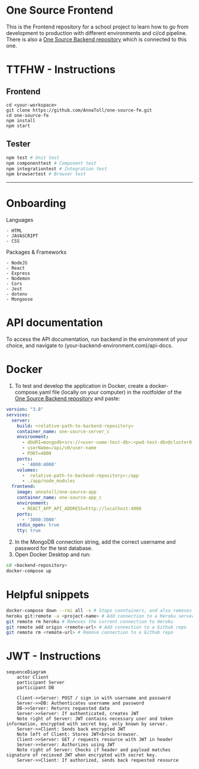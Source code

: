 # One Source Frontend

This is the Frontend repository for a school project to learn how to go from development to production with different environments and ci/cd pipeline. There is also a [One Source Backend repository](https://github.com/nillali/heroku-test) which is connected to this one.

# TTFHW - Instructions

## Frontend
```
cd <your-workspace>  
git clone https://github.com/AnnaToll/one-source-fe.git    
cd one-source-fe  
npm install
npm start  
``` 
## Tester  
```bash
npm test # Unit test  
npm componenttest # Component test  
npm integrationtest # Integration test  
npm browsertest # Browser test
``` 

***

# Onboarding
Languages
```
- HTML
- JAVASCRIPT
- CSS
```

Packages & Frameworks
```
- NodeJS
- React
- Express  
- Nodemon  
- Cors
- Jest
- dotenv
- Mongoose
```
# API documentation
To access the API documentation, run backend in the environment of your choice, and navigate to (your-backend-environment.com)/api-docs.
# Docker
1. To test and develop the application in Docker, create a docker-compose.yaml file (locally on your computer) in the rootfolder of the [One Source Backend repository](https://github.com/nillali/heroku-test) and paste: 
```yaml
version: "3.8"
services:
  server:
    build: <relative-path-to-backend-repository>
    container_name: one-source-server_c
    environment:
      - dbURI=mongodb+srv://<user-name-test-db>:<pwd-test-db>@cluster0.wtkif.mongodb.net/OneSourceComponentTest?retryWrites=true&w=majority
      - userName=/api/v0/user-name
      - PORT=4000
    ports:
      - '4000:4000'
    volumes:
      -  relative-path-to-backend-repository>:/app
      - ./app/node_modules
  frontend:
    image: annatoll/one-source-app
    container_name: one-source-app_c
    environment:
      - REACT_APP_API_ADDRESS=http://localhost:4000
    ports: 
      - '3000:3000'
    stdin_open: true
    tty: true  
```
2. In the MongoDB connection string, add the correct username and password for the test database.
3. Open Docker Desktop and run:
```bash
cd <backend-repository>
docker-compose up
```
# Helpful snippets
```bash
docker-compose down --rmi all -v # Stops conntainers, and also removes all containers and images in Docker created with docker-compose up
heroku git:remote -a <project-name> # Add connection to a Heroku server
git remote rm heroku # Removes the current connection to Heroku
git remote add origin <remote-url> # Add connection to a Github repo
git remote rm <remote-url> # Remove connection to a Github repo
```
# JWT - Instructions
```mermaid
sequenceDiagram
	actor Client
	participant Server
	participant DB

	Client->>Server: POST / sign in with username and password
	Server->>DB: Authenticates username and password
	DB->>Server: Returns requested data
	Server->>Server: If authenticated, creates JWT
	Note right of Server: JWT contains necessary user and token information, encrypted with secret key, only known by server.
	Server->>Client: Sends back encrypted JWT
	Note left of Client: Stores JWT<br>in browser.
	Client->>Server: GET / requests resource with JWT in header
	Server->>Server: Authorizes using JWT
	Note right of Server: Checks if header and payload matches signature of recieved JWT when encrypted with secret key.
	Server->>Client: If authorized, sends back requested resource
```
